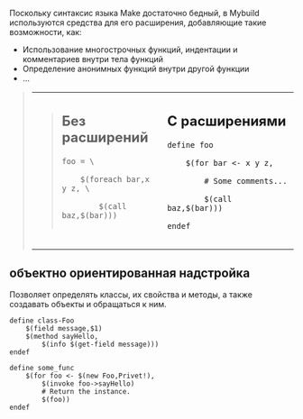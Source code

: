 Поскольку синтаксис языка Make достаточно бедный, в Mybuild используются средства для его расширения, добавляющие такие возможности, как:

  * Использование многострочных функций, индентации и комментариев внутри тела функций
  * Определение анонимных функций внутри другой функции
  * ...

> <table width='839' cellspacing='10'><tr valign='top'><td width='50%'>
<blockquote><h2>Без расширений</h2>
<pre><code>foo = \<br>
	$(foreach bar,x y z, \<br>
		$(call baz,$(bar)))<br>
</code></pre>
</td><td>
<h2>С расширениями</h2>
<pre><code>define foo<br>
	$(for bar &lt;- x y z,<br>
		# Some comments...<br>
		$(call baz,$(bar)))<br>
endef<br>
</code></pre>
</td></tr></table></blockquote>

## объектно ориентированная надстройка ##
Позволяет определять классы, их свойства и методы, а также создавать объекты и обращаться к ним.

```
define class-Foo
	$(field message,$1)
	$(method sayHello,
		$(info $(get-field message)))
endef
```
```
define some_func
	$(for foo <- $(new Foo,Privet!),
		$(invoke foo->sayHello)
		# Return the instance.
		$(foo))
endef
```
